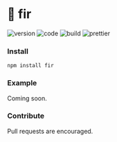 # 🌲 fir

![version](https://img.shields.io/github/package-json/v/117/fir?color=196DFF&style=flat-square)
![code](https://img.shields.io/github/languages/code-size/117/fir?color=F1A42E&style=flat-square&label=size)
![build](https://img.shields.io/github/workflow/status/117/fir/test?style=flat-square)
![prettier](https://img.shields.io/static/v1?label=style&message=prettier&color=ff51bc&style=flat-square)

### Install

`npm install fir`

### Example

Coming soon.

### Contribute

Pull requests are encouraged.
